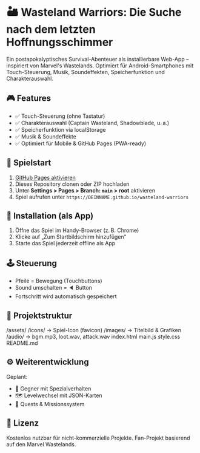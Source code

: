 # 🏜️ Wasteland Warriors: Die Suche nach dem letzten Hoffnungsschimmer

Ein postapokalyptisches Survival-Abenteuer als installierbare Web-App – inspiriert von Marvel's Wastelands. Optimiert für Android-Smartphones mit Touch-Steuerung, Musik, Soundeffekten, Speicherfunktion und Charakterauswahl.

## 🎮 Features

- ✅ Touch-Steuerung (ohne Tastatur)
- ✅ Charakterauswahl (Captain Wasteland, Shadowblade, u. a.)
- ✅ Speicherfunktion via localStorage
- ✅ Musik & Soundeffekte
- ✅ Optimiert für Mobile & GitHub Pages (PWA-ready)

## 🧱 Spielstart

1. [GitHub Pages aktivieren](https://pages.github.com/)
2. Dieses Repository clonen oder ZIP hochladen
3. Unter **Settings > Pages > Branch: `main` > root** aktivieren
4. Spiel aufrufen unter `https://DEINNAME.github.io/wasteland-warriors`

## 📱 Installation (als App)

1. Öffne das Spiel im Handy-Browser (z. B. Chrome)
2. Klicke auf „Zum Startbildschirm hinzufügen“
3. Starte das Spiel jederzeit offline als App

## 🕹️ Steuerung

- Pfeile = Bewegung (Touchbuttons)
- Sound umschalten = 🔈 Button
- Fortschritt wird automatisch gespeichert

## 📂 Projektstruktur

/assets/
  /icons/ → Spiel-Icon (favicon)
  /images/ → Titelbild & Grafiken
  /audio/ → bgm.mp3, loot.wav, attack.wav
index.html
main.js
style.css
README.md

## ⚙️ Weiterentwicklung

Geplant:
- 🧟 Gegner mit Spezialverhalten
- 🗺️ Levelwechsel mit JSON-Karten
- 🧾 Quests & Missionssystem

## 💬 Lizenz

Kostenlos nutzbar für nicht-kommerzielle Projekte. Fan-Projekt basierend auf den Marvel Wastelands.
